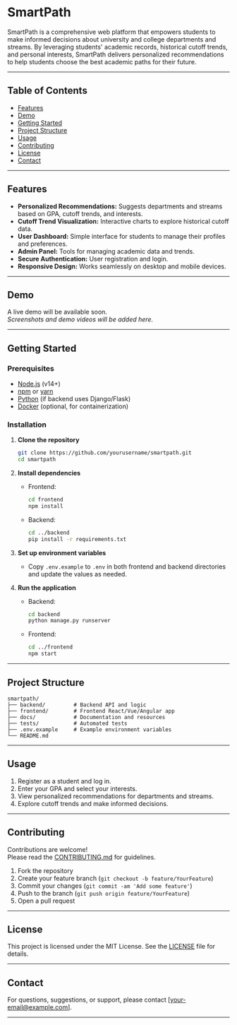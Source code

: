 # SmartPath

SmartPath is a comprehensive web platform that empowers students to make informed decisions about university and college departments and streams. By leveraging students' academic records, historical cutoff trends, and personal interests, SmartPath delivers personalized recommendations to help students choose the best academic paths for their future.

---

## Table of Contents

- [Features](#features)
- [Demo](#demo)
- [Getting Started](#getting-started)
- [Project Structure](#project-structure)
- [Usage](#usage)
- [Contributing](#contributing)
- [License](#license)
- [Contact](#contact)

---

## Features

- **Personalized Recommendations:** Suggests departments and streams based on GPA, cutoff trends, and interests.
- **Cutoff Trend Visualization:** Interactive charts to explore historical cutoff data.
- **User Dashboard:** Simple interface for students to manage their profiles and preferences.
- **Admin Panel:** Tools for managing academic data and trends.
- **Secure Authentication:** User registration and login.
- **Responsive Design:** Works seamlessly on desktop and mobile devices.

---

## Demo

A live demo will be available soon.  
*Screenshots and demo videos will be added here.*

---

## Getting Started

### Prerequisites

- [Node.js](https://nodejs.org/) (v14+)
- [npm](https://www.npmjs.com/) or [yarn](https://yarnpkg.com/)
- [Python](https://www.python.org/) (if backend uses Django/Flask)
- [Docker](https://www.docker.com/) (optional, for containerization)

### Installation

1. **Clone the repository**
   ```bash
   git clone https://github.com/yourusername/smartpath.git
   cd smartpath
   ```

2. **Install dependencies**
   - Frontend:
     ```bash
     cd frontend
     npm install
     ```
   - Backend:
     ```bash
     cd ../backend
     pip install -r requirements.txt
     ```

3. **Set up environment variables**
   - Copy `.env.example` to `.env` in both frontend and backend directories and update the values as needed.

4. **Run the application**
   - Backend:
     ```bash
     cd backend
     python manage.py runserver
     ```
   - Frontend:
     ```bash
     cd ../frontend
     npm start
     ```

---

## Project Structure

```
smartpath/
├── backend/         # Backend API and logic
├── frontend/        # Frontend React/Vue/Angular app
├── docs/            # Documentation and resources
├── tests/           # Automated tests
├── .env.example     # Example environment variables
└── README.md
```

---

## Usage

1. Register as a student and log in.
2. Enter your GPA and select your interests.
3. View personalized recommendations for departments and streams.
4. Explore cutoff trends and make informed decisions.

---

## Contributing

Contributions are welcome!  
Please read the [CONTRIBUTING.md](CONTRIBUTING.md) for guidelines.

1. Fork the repository
2. Create your feature branch (`git checkout -b feature/YourFeature`)
3. Commit your changes (`git commit -am 'Add some feature'`)
4. Push to the branch (`git push origin feature/YourFeature`)
5. Open a pull request

---

## License

This project is licensed under the MIT License. See the [LICENSE](LICENSE) file for details.

---

## Contact

For questions, suggestions, or support, please contact [your-email@example.com].

---